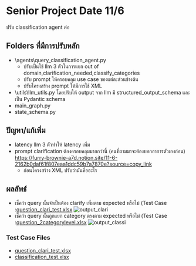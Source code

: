 # Senior Project Date 11/6
ปรับ classification agent ต่อ

## Folders ที่มีการปรับหลัก
- \agents\query_classification_agent.py
  - ปรับเป็นใช้ llm 3 ตัวในการแยก out of domain,clarification_needed,classify_categories
  - ปรับ prompt ให้ครอบคลุม use case ของแต่ละส่วนข้างต้น
  - ปรับโครงสร้าง prompt ให้มีการใช้ XML 
- \utils\llm_utils.py โดยปรับให้ output จาก llm มี structured_output_schema และเป็น Pydantic schema
- main_graph.py
- state_schema.py

## ปัญหา/แก้เพิ่ม
- latency llm 3 ตัวทำให้ latency เพิ่ม
- prompt clarification ต้องครอบคลุมมากกว่านี้ (คนที่ถามมาจะต้องบอกอาการตัวเองก่อน)
    https://furry-brownie-a7d.notion.site/11-6-2162b0daf61f807eaa1ddc59b7a7870e?source=copy_link
  - ก่อนโครงสร้าง XML ปรับว่ามันคืออะไร

## ผลลัพธ์
- เช็คว่า query นั้นจำเป็นต้อง clarify เพิ่มตาม expected หรือไม่ (Test Case :[question_clari_test.xlsx](https://raw.githubusercontent.com/ffahpatcha/senior_project_update/main/seniorProject_withStruture_Output_11_6/test_case/question_clari_test.xlsx)
  ![output_clari](https://github.com/user-attachments/assets/a8992b4d-9c00-4eee-81f3-4b3ce40948ab)
- เช็คว่า query นั้นถูกแยก category ตรงตาม expected หรือไม่ (Test Case :[question_2categorylevel.xlsx](https://raw.githubusercontent.com/ffahpatcha/senior_project_update/main/seniorProject_withStruture_Output_11_6/test_case/question_2categorylevel.xlsx)
  ![output_classi](https://github.com/user-attachments/assets/1352b067-62eb-4a04-99b5-e32761a73922)

### Test Case Files
- [question_clari_test.xlsx](https://raw.githubusercontent.com/ffahpatcha/senior_project_update/main/seniorProject_withStruture_Output_11_6/test_case/question_clari_test.xlsx)
- [classification_test.xlsx](https://github.com/your_other_link)
